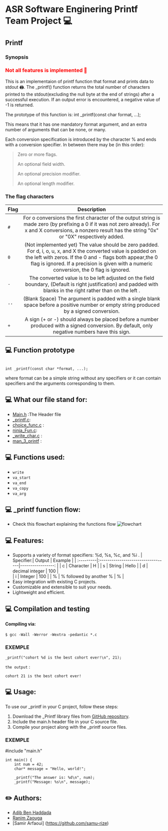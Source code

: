 # ASR Software Enginering Printf Team Project 💻

## Printf 

### Synopsis
<h3 style="color:red;">Not all features is implemented 🚧</h3>
This is an implementaion of printf function that format and prints data to stdout 🖨️.
The _printf() function returns the total number of characters printed to the stdout(excluding the null byte at the end of strings) after a successful execution.
If an output error is encountered, a negative value of -1 is returned.

The prototype of this function is: int _printf(const char format, ...);

This means that it has one mandatory format argument, and an extra number of arguments that can be none, or many.

Each conversion specification is introduced by the character % and ends with a conversion specifier. In between there may be (in this order):

> Zero or more flags.
> 
> An optional field width.
> 
> An optional precision modifier.
> 
> An optional length modifier.

### The flag characters

| Flag | Description |
| :---- | :------------:|
|  `#`   |For o conversions the first character of the output string is made zero (by prefixing a 0 if it was not zero already). For x and X conversions, a nonzero result has the string "0x" or "0X" respectively added.|
|  `0`   | (Not implemented yet) The value should be zero padded. For d, i, o, u, x, and X the converted value is padded on the left with zeros. If the 0 and - flags both appear,the 0 flag is ignored. If a precision is given with a numeric conversion, the 0 flag is ignored.|
|  `-`   |The converted value is to be left adjusted on the field boundary, (Default is right justification) and padded with blanks in the right rather than on the left .|
|  `''`  | (Blank Space) The argument is padded with a single blank space before a positive number or empty string produced by a signed conversion. |
|  `+`   | A sign (+ or -) should always be placed before a number produced with a signed conversion. By default, only negative numbers have this sign. |

## 💻  Function prototype
```{r mon_bloc, echo = FALSE, WARNING = TRUE}

int _printf(const char *format, ...);
```
where format can be a simple string without any specifiers or it can contain specifiers and the arguments corresponding to them.

## 💻  What our file stand for:

* [Main.h](https://github.com/samu-rize/holbertonschool-printf/blob/main/main.h) :The Header file
* [_printf.c](https://github.com/samu-rize/holbertonschool-printf/blob/main/_printf.c):
* [choice_func.c](https://github.com/samu-rize/holbertonschool-printf/blob/main/choice_func.c) :
* [ninja_Fun.c](https://github.com/samu-rize/holbertonschool-printf/blob/main/ninja_Fun.c): 
* [_write_char.c](https://github.com/samu-rize/holbertonschool-printf/blob/main/_write_char.c) :  
* [man_3_printf](https://github.com/samu-rize/holbertonschool-printf/blob/main/man_3_printf) : 

## 💻  Functions used:

* `write`
* `va_start` 
* `va_end` 
* `va_copy`
* `va_arg`

## 💻  _printf function flow:
* Check this flowchart explaining the functions flow
![flowchart](_printfFLOWCHART.png)

## 💻 Features:
* Supports a variety of format specifiers: %d, %s, %c, and %i .
| Specifier:|	Output							|	Example			|
| :---------|:----------------------------------|-----------------:	|
|	c		|		Character					|		H			|
|	s		|		String						|		Hello		|
|	d		|		decimal integer				|		100			|	
|	i		|		Integer						|		100			|
|	%		|		% followed by another %		|		%			|
* Easy integration with existing C projects.
* Customizable and extensible to suit your needs.
* Lightweight and efficient.

## 💻  Compilation and testing

#### Compiling via:
```{r mon_bloc, echo = FALSE, WARNING = TRUE}
$ gcc -Wall -Werror -Wextra -pedantic *.c
```
### EXEMPLE
```
_printf("cohort %d is the best cohort ever!\n", 21);

```
`the output` : 

	cohort 21 is the best cohort ever!

## 💻 Usage:

To use our _printf in your C project, follow these steps:

1. Download the _Printf library files from [GitHub repository](https://github.com/samu-rize/holbertonschool-printf).
2. Include the main.h header file in your C source file.
3. Compile your project along with the _printf source files.
### EXEMPLE
#include "main.h"
```
int main() {
    int num = 42;
    char* message = "Hello, world!";
    
    _printf("The answer is: %d\n", num);
    _printf("Message: %s\n", message);
```
## ✏️ Authors:
* [Adib Ben Haddada](https://github.com/Adib-96)
* [Ranim Zaouga](https://github.com/RanimZaouga)
* [Samir Arfaoui] (https://github.com/samu-rize)




